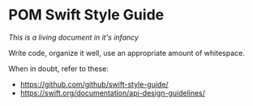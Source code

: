 # POM Swift Style Guide

_This is a living document in it's infancy_

Write code, organize it well, use an appropriate amount of whitespace.

When in doubt, refer to these:

* https://github.com/github/swift-style-guide/
* https://swift.org/documentation/api-design-guidelines/
